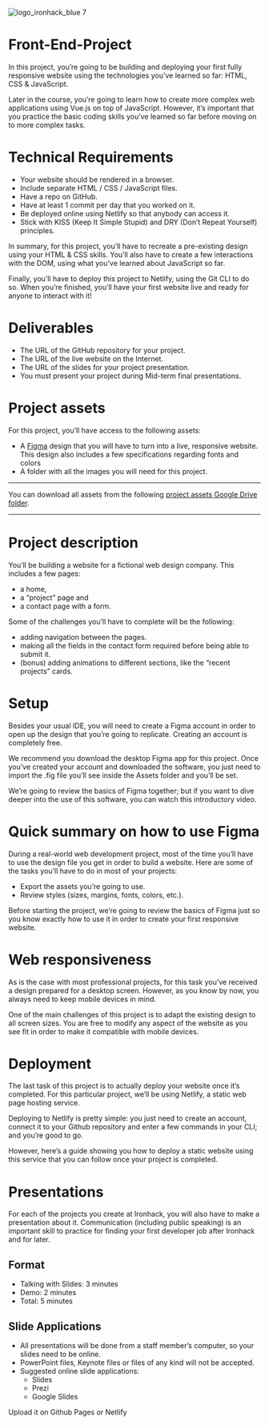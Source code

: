 ![logo_ironhack_blue 7](https://user-images.githubusercontent.com/23629340/40541063-a07a0a8a-601a-11e8-91b5-2f13e4e6b441.png)

# Front-End-Project

In this project, you’re going to be building and deploying your first fully responsive website using the technologies you’ve learned so far: HTML, CSS & JavaScript.

Later in the course, you’re going to learn how to create more complex web applications using Vue.js on top of JavaScript. However, it’s important that you practice the basic coding skills you’ve learned so far before moving on to more complex tasks.

# Technical Requirements
* Your website should be rendered in a browser.
* Include separate HTML / CSS / JavaScript files.
* Have a repo on GitHub.
* Have at least 1 commit per day that you worked on it.
* Be deployed online using Netlify so that anybody can access it.
* Stick with KISS (Keep It Simple Stupid) and DRY (Don’t Repeat Yourself) principles.

In summary, for this project, you’ll have to recreate a pre-existing design using your HTML & CSS skills. You’ll also have to create a few interactions with the DOM, using what you’ve learned about JavaScript so far.

Finally, you’ll have to deploy this project to Netlify, using the Git CLI to do so. When you’re finished, you’ll have your first website live and ready for anyone to interact with it!

# Deliverables
* The URL of the GitHub repository for your project.
* The URL of the live website on the Internet.
* The URL of the slides for your project presentation.
* You must present your project during Mid-term final presentations.

# Project assets
For this project, you’ll have access to the following assets:

* A <a href="https://circle-agency-35d27e.webflow.io/">Figma</a> design that you will have to turn into a live, responsive website. This design also includes a few specifications regarding fonts and colors
* A folder with all the images you will need for this project.

<hr>
You can download all assets from the following <a href="#">project assets Google Drive folder</a>.
<hr>

# Project description
You’ll be building a website for a fictional web design company. This includes a few pages:

* a home,
* a “project” page and
* a contact page with a form.

Some of the challenges you’ll have to complete will be the following:

* adding navigation between the pages.
* making all the fields in the contact form required before being able to submit it.
* (bonus) adding animations to different sections, like the “recent projects” cards.

# Setup
Besides your usual IDE, you will need to create a Figma account in order to open up the design that you’re going to replicate. Creating an account is completely free.

We recommend you download the desktop Figma app for this project. Once you’ve created your account and downloaded the software, you just need to import the .fig file you’ll see inside the Assets folder and you’ll be set.

We’re going to review the basics of Figma together; but if you want to dive deeper into the use of this software, you can watch this introductory video.

# Quick summary on how to use Figma
During a real-world web development project, most of the time you’ll have to use the design file you get in order to build a website. Here are some of the tasks you’ll have to do in most of your projects:

* Export the assets you’re going to use.
* Review styles (sizes, margins, fonts, colors, etc.).

Before starting the project, we’re going to review the basics of Figma just so you know exactly how to use it in order to create your first responsive website.

# Web responsiveness
As is the case with most professional projects, for this task you’ve received a design prepared for a desktop screen. However, as you know by now, you always need to keep mobile devices in mind.

One of the main challenges of this project is to adapt the existing design to all screen sizes. You are free to modify any aspect of the website as you see fit in order to make it compatible with mobile devices.

# Deployment
The last task of this project is to actually deploy your website once it’s completed. For this particular project, we’ll be using Netlify, a static web page hosting service.

Deploying to Netlify is pretty simple: you just need to create an account, connect it to your Github repository and enter a few commands in your CLI; and you’re good to go.

However, here’s a guide showing you how to deploy a static website using this service that you can follow once your project is completed.

# Presentations
For each of the projects you create at Ironhack, you will also have to make a presentation about it. Communication (including public speaking) is an important skill to practice for finding your first developer job after Ironhack and for later.

## Format
* Talking with Slides: 3 minutes
* Demo: 2 minutes
* Total: 5 minutes

## Slide Applications
* All presentations will be done from a staff member’s computer, so your slides need to be online.
* PowerPoint files, Keynote files or files of any kind will not be accepted.
* Suggested online slide applications:
    * Slides
    * Prezi
    * Google Slides

Upload it on Github Pages or Netlify
